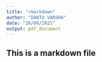 ```yaml
---
title: "rmarkdown"
author: "DANTU VARSHA"
date: "20/08/2021"
output: pdf_document
---
```


## This is a markdown file
